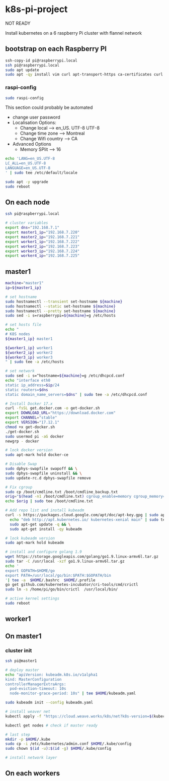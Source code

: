 
# k8s-pi-project
NOT READY 



Install kubernetes on a 6 raspberry Pi cluster with flannel network

## bootstrap on each Raspberry PI
```sh
ssh-copy-id pi@raspberrypi.local
ssh pi@raspberrypi.local
sudo apt update
sudo apt -qy install vim curl apt-transport-https ca-certificates curl git
```
### raspi-config
```sh
sudo raspi-config
```
This section could probably be automated

* change user password
* Localisation Options:
  * Change local --> en_US. UTF-8 UTF-8
  * Change time zone --> Montreal
  * Change Wifi country --> CA
* Advanced Options
  * Memory SPlit --> 16

```sh
echo 'LANG=en_US.UTF-8
LC_ALL=en_US.UTF-8
LANGUAGE=en_US.UTF-8
' | sudo tee /etc/default/locale

sudo apt -y upgrade
sudo reboot
```

## On each node
```sh 
ssh pi@raspberrypi.local

# cluster variables
export dns="192.168.7.1"
export master1_ip="192.168.7.220"
export master2_ip="192.168.7.221"
export worker1_ip="192.168.7.222"
export worker2_ip="192.168.7.223"
export worker3_ip="192.168.7.224"
export worker4_ip="192.168.7.225"
```

## master1
```sh
machine="master1"
ip=${master1_ip}

# set hostname
sudo hostnamectl --transient set-hostname ${machine}
sudo hostnamectl --static set-hostname ${machine}
sudo hostnamectl --pretty set-hostname ${machine}
sudo sed -i s=raspberrypi=${machine}=g /etc/hosts

# set hosts file
echo "
# K8S nodes
${master1_ip} master1

${worker1_ip} worker1
${worker2_ip} worker2
${worker3_ip} worker3
" | sudo tee -a /etc/hosts

# set network
sudo sed -i s=^hostname=${machine}=g /etc/dhcpcd.conf
echo "interface eth0
static ip_address=$ip/24
static routers=$dns
static domain_name_servers=$dns" | sudo tee -a /etc/dhcpcd.conf

# Install Docker 17.x
curl -fsSL get.docker.com -o get-docker.sh
export DOWNLOAD_URL="https://download.docker.com"
export CHANNEL="stable"
export VERSION="17.12.1"
chmod +x get-docker.sh
./get-docker.sh
sudo usermod pi -aG docker
newgrp - docker

# lock docker version
sudo apt-mark hold docker-ce

# Disable Swap
sudo dphys-swapfile swapoff && \
sudo dphys-swapfile uninstall && \
sudo update-rc.d dphys-swapfile remove

# Fix cgroup
sudo cp /boot/cmdline.txt /boot/cmdline_backup.txt
orig="$(head -n1 /boot/cmdline.txt) cgroup_enable=memory cgroup_memory=1"
echo $orig | sudo tee /boot/cmdline.txt

# Add repo list and install kubeadm
curl -s https://packages.cloud.google.com/apt/doc/apt-key.gpg | sudo apt-key add - && \
  echo "deb http://apt.kubernetes.io/ kubernetes-xenial main" | sudo tee /etc/apt/sources.list.d/kubernetes.list && \
  sudo apt-get update -q && \
  sudo apt-get install -qy kubeadm

# lock kubeadm version
sudo apt-mark hold kubeadm

# install and configure golang 1.9
wget https://storage.googleapis.com/golang/go1.9.linux-armv6l.tar.gz
sudo tar -C /usr/local -xzf go1.9.linux-armv6l.tar.gz
echo '
export GOPATH=$HOME/go
export PATH=/usr/local/go/bin:$PATH:$GOPATH/bin
'| tee -a  $HOME/.bashrc  $HOME/.profile
go get github.com/kubernetes-incubator/cri-tools/cmd/crictl
sudo ln -s /home/pi/go/bin/crictl  /usr/local/bin/

# active kernel settings
sudo reboot
```

## worker1


 




## On master1

### cluster init
```sh
ssh pi@master1

# deploy master
echo "apiVersion: kubeadm.k8s.io/v1alpha1
kind: MasterConfiguration
controllerManagerExtraArgs:
  pod-eviction-timeout: 10s
  node-monitor-grace-period: 10s" | tee $HOME/kubeadm.yaml

sudo kubeadm init --config kubeadm.yaml

# install weaver net
kubectl apply -f "https://cloud.weave.works/k8s/net?k8s-version=$(kubectl version | base64 | tr -d '\n')"

kubectl get nodes # check if master ready

# last step
mkdir -p $HOME/.kube
sudo cp -i /etc/kubernetes/admin.conf $HOME/.kube/config
sudo chown $(id -u):$(id -g) $HOME/.kube/config
```

```sh
# install network layer

```

## On each workers